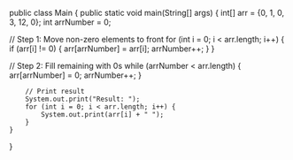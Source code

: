 public class Main {
    public static void main(String[] args) {
        int[] arr = {0, 1, 0, 3, 12, 0};
        int arrNumber = 0;

  // Step 1: Move non-zero elements to front
        for (int i = 0; i < arr.length; i++) {
            if (arr[i] != 0) {
                arr[arrNumber] = arr[i];
                arrNumber++;
            }
        }

  // Step 2: Fill remaining with 0s
        while (arrNumber < arr.length) {
            arr[arrNumber] = 0;
            arrNumber++;
        }

        // Print result
        System.out.print("Result: ");
        for (int i = 0; i < arr.length; i++) {
            System.out.print(arr[i] + " ");
        }
    }
}
